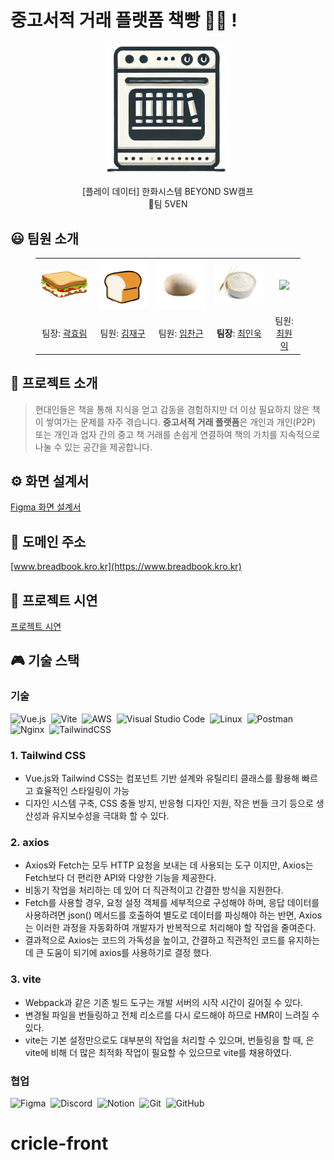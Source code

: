 # 중고서적 거래 플랫폼 책빵 📖🍞 !
<p align="middle" style="margin: 0; padding: 0;">
  <img width="200px" src="./assets/img/5ven icon.png">
</p>

<p align="middle">
[플레이 데이터] 한화시스템 BEYOND SW캠프
<br>🥪팀 5VEN
</p>

## 😃 팀원 소개

<figure>
    <table>
      <tr>
        <td align="center"><img src="./assets/img/샌드위치.png" width="180px"/></td>
        <td align="center"><img src="./assets/img/식빵.png" width="180px"/></td>
        <td align="center"><img src="./assets/img/반죽.png" width="180px"/></td>
	<td align="center"><img src="./assets/img/밀가루.png" width="180px"/></td>
        <td align="center"><img src="./assets/img/밀.png" width="180px"/></td>
      </tr>
      <tr>
        <td align="center">팀장: <a href="https://github.com/daydeiday">곽효림</a></td>
        <td align="center">팀원: <a href="https://github.com/wkdlrn">김재구</a></td>
        <td align="center">팀원: <a href="https://github.com/ChangeunLim" >임찬근</a></td>
        <td align="center"><strong>팀장</strong>: <a href="https://github.com/InukChoi">최인욱</a></td>
	<td align="center">팀원: <a href="https://github.com/choi-won-ik" >최원익</a></td>
      </tr>
    </table>
</figure>


## 📝 프로젝트 소개

> 현대인들은 책을 통해 지식을 얻고 감동을 경험하지만 더 이상 필요하지 않은 책이 쌓여가는 문제를 자주 겪습니다. **중고서적 거래 플랫폼**은 개인과 개인(P2P) 또는 개인과 업자 간의 중고 책 거래를 손쉽게 연결하여 책의 가치를 지속적으로 나눌 수 있는 공간을 제공합니다.


## ⚙️ 화면 설계서
[Figma 화면 설계서](https://www.figma.com/design/isiuYGLjcD6TBkmzs0o2O2/Untitled?node-id=0-1&node-type=canvas&t=lPSvA7gDEsP91Twd-0)
<br>

## 📧 도메인 주소
[www.breadbook.kro.kr](https://www.breadbook.kro.kr)
<br>

## 🔎 프로젝트 시연
[프로젝트 시연](https://github.com/beyond-sw-camp/be12-2nd-5ven-bread_book/wiki/%EA%B8%B0%EB%8A%A5-%ED%85%8C%EC%8A%A4%ED%8A%B8)
<br>

## 🎮 기술 스택
### 기술
![Vue.js](https://img.shields.io/badge/vuejs-%2335495e.svg?style=for-the-badge&logo=vuedotjs&logoColor=%234FC08D)
&nbsp;![Vite](https://img.shields.io/badge/vite-%23646CFF.svg?style=for-the-badge&logo=vite&logoColor=white)
&nbsp;![AWS](https://img.shields.io/badge/AWS-%23FF9900.svg?style=for-the-badge&logo=amazon-aws&logoColor=white)
&nbsp;![Visual Studio Code](https://img.shields.io/badge/Visual%20Studio%20Code-0078d7.svg?style=for-the-badge&logo=visual-studio-code&logoColor=white)
&nbsp;![Linux](https://img.shields.io/badge/Linux-FCC624?style=for-the-badge&logo=linux&logoColor=black)
&nbsp;![Postman](https://img.shields.io/badge/Postman-FF6C37?style=for-the-badge&logo=postman&logoColor=white)
![Nginx](https://img.shields.io/badge/nginx-%23009639.svg?style=for-the-badge&logo=nginx&logoColor=white)
&nbsp;![TailwindCSS](https://img.shields.io/badge/tailwindcss-%2338B2AC.svg?style=for-the-badge&logo=tailwind-css&logoColor=white)

### 1. Tailwind CSS
- Vue.js와 Tailwind CSS는 컴포넌트 기반 설계와 유틸리티 클래스를 활용해 빠르고 효율적인 스타일링이 가능
- 디자인 시스템 구축, CSS 충돌 방지, 반응형 디자인 지원, 작은 번들 크기 등으로 생산성과 유지보수성을 극대화 할 수 있다.
### 2. axios
- Axios와 Fetch는 모두 HTTP 요청을 보내는 데 사용되는 도구 이지만, Axios는 Fetch보다 더 편리한 API와 다양한 기능을 제공한다.
- 비동기 작업을 처리하는 데 있어 더 직관적이고 간결한 방식을 지원한다. 
- Fetch를 사용할 경우, 요청 설정 객체를 세부적으로 구성해야 하며, 응답 데이터를 사용하려면 json() 메서드를 호출하여 별도로 데이터를 파싱해야 하는 반면, Axios는 이러한 과정을 자동화하여 개발자가 반복적으로 처리해야 할 작업을 줄여준다. 
- 결과적으로 Axios는 코드의 가독성을 높이고, 간결하고 직관적인 코드를 유지하는 데 큰 도움이 되기에 axios를 사용하기로 결정 했다.
### 3. vite
- Webpack과 같은 기존 빌드 도구는 개발 서버의 시작 시간이 길어질 수 있다.
- 변경될 파일을 번들링하고 전체 리소르를 다시 로드해야 하므로 HMR이 느려질 수 있다. 
- vite는 기본 설정만으로도 대부분의 작업을 처리할 수 있으며, 번들링을 할 때, 은 vite에 비해 더 많은 최적화 작업이 필요할 수 있으므로 vite를 채용하였다.


### 협업
![Figma](https://img.shields.io/badge/figma-%23F24E1E.svg?style=for-the-badge&logo=figma&logoColor=white)
&nbsp;![Discord](https://img.shields.io/badge/Discord-%235865F2.svg?style=for-the-badge&logo=discord&logoColor=white)
&nbsp;![Notion](https://img.shields.io/badge/Notion-%23000000.svg?style=for-the-badge&logo=notion&logoColor=white)
&nbsp;![Git](https://img.shields.io/badge/git-%23F05033.svg?style=for-the-badge&logo=git&logoColor=white)
&nbsp;![GitHub](https://img.shields.io/badge/github-%23121011.svg?style=for-the-badge&logo=github&logoColor=white)
# cricle-front
